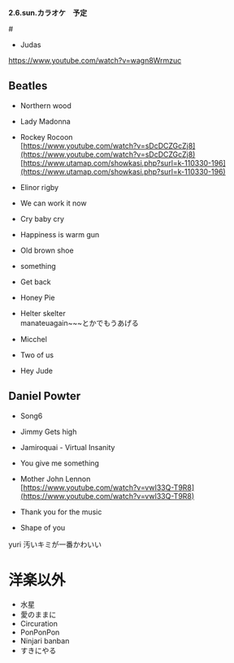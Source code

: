 **2.6.sun.カラオケ　予定**

  

# 

- Judas

https://www.youtube.com/watch?v=wagn8Wrmzuc

  

## Beatles

- Northern wood
- Lady Madonna
- Rockey Rocoon  
    [https://www.youtube.com/watch?v=sDcDCZGcZj8](https://www.youtube.com/watch?v=sDcDCZGcZj8)  
    [https://www.utamap.com/showkasi.php?surl=k-110330-196](https://www.utamap.com/showkasi.php?surl=k-110330-196)

- Elinor rigby
- We can work it now
- Cry baby cry
- Happiness is warm gun
- Old brown shoe
- something
- Get back
- Honey Pie
- Helter skelter  
    manateuagain~~~とかでもうあげる
- Micchel
- Two of us
- Hey Jude

  

## Daniel Powter

- Song6
- Jimmy Gets high

  

  

- Jamiroquai - Virtual Insanity
- You give me something
- Mother John Lennon  
    [https://www.youtube.com/watch?v=vwI33Q-T9R8](https://www.youtube.com/watch?v=vwI33Q-T9R8)

- Thank you for the music
- Shape of you

yuri
汚いキミが一番かわいい

# 洋楽以外

- 水星
- 愛のままに
- Circuration
- PonPonPon
- Ninjari banban
- すきにやる